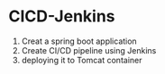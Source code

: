 # CICD-Jenkins
1. Creat a spring boot application
2. Create CI/CD pipeline using Jenkins
3. deploying it to Tomcat container 
